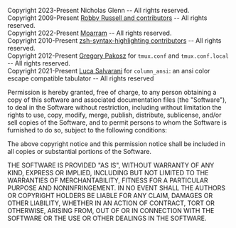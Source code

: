 
Copyright 2023-Present Nicholas Glenn -- All rights reserved. \
Copyright 2009-Present [Robby Russell and contributors](https://github.com/ohmyzsh/ohmyzsh/contributors) -- All rights reserved. \
Copyright 2022-Present [Moarram](https://github.com/Moarram/headline) -- All rights reserved. \
Copyright 2010-Present [zsh-syntax-highlighting contributors](https://github.com/zsh-users/zsh-syntax-highlighting) -- All rights reserved. \
Copyright 2012-Present [Gregory Pakosz](https://github.com/gpakosz/.tmux) for `tmux.conf` and `tmux.conf.local` -- All rights reserved. \
Copyright 2021-Present [Luca Salvarani](https://github.com/LukeSavefrogs/column_ansi) for `column_ansi`: an ansi color escape compatible tabulator -- All rights reserved

Permission is hereby granted, free of charge, to any person obtaining a copy of
this software and associated documentation files (the "Software"), to deal in
the Software without restriction, including without limitation the rights to
use, copy, modify, merge, publish, distribute, sublicense, and/or sell copies of
the Software, and to permit persons to whom the Software is furnished to do so,
subject to the following conditions:

The above copyright notice and this permission notice shall be included in all
copies or substantial portions of the Software.

THE SOFTWARE IS PROVIDED "AS IS", WITHOUT WARRANTY OF ANY KIND, EXPRESS OR
IMPLIED, INCLUDING BUT NOT LIMITED TO THE WARRANTIES OF MERCHANTABILITY, FITNESS
FOR A PARTICULAR PURPOSE AND NONINFRINGEMENT. IN NO EVENT SHALL THE AUTHORS OR
COPYRIGHT HOLDERS BE LIABLE FOR ANY CLAIM, DAMAGES OR OTHER LIABILITY, WHETHER
IN AN ACTION OF CONTRACT, TORT OR OTHERWISE, ARISING FROM, OUT OF OR IN
CONNECTION WITH THE SOFTWARE OR THE USE OR OTHER DEALINGS IN THE SOFTWARE.
